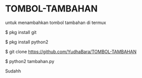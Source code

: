 # TOMBOL-TAMBAHAN
untuk menambahkan tombol tambahan di termux

$ pkg install git

$ pkg install python2

$ git clone https://github.com/YudhaBara/TOMBOL-TAMBAHAN

$ python2 tambahan.py

Sudahh
